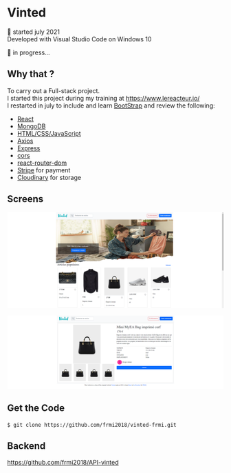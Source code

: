 # Vinted

📅 started july 2021  
Developed with Visual Studio Code on Windows 10

🔨 in progress...

## Why that ?

To carry out a Full-stack project.  
I started this project during my training at https://www.lereacteur.io/  
I restarted in july to include and learn [BootStrap](https://getbootstrap.com/) and review the following:

- [React](https://fr.reactjs.org/)
- [MongoDB](https://www.mongodb.com/)
- [HTML/CSS/JavaScript](https://www.w3schools.com/)
- [Axios](https://www.npmjs.com/package/axios)
- [Express](https://www.npmjs.com/package/express)
- [cors](https://www.npmjs.com/package/cors)
- [react-router-dom](https://www.npmjs.com/package/react-router-dom)
- [Stripe](https://stripe.com/fr) for payment
- [Cloudinary](https://cloudinary.com/) for storage

## Screens

![alt text](https://github.com/frmi2018/vinted-frmi/blob/main/vinted1.png)

![alt text](https://github.com/frmi2018/vinted-frmi/blob/main/vinted.png)

## Get the Code

```
$ git clone https://github.com/frmi2018/vinted-frmi.git
```

## Backend

https://github.com/frmi2018/API-vinted
